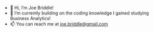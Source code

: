 - 👋 Hi, I’m Joe Briddle!
- 🌱 I’m currently building on the coding knowledge I gained studying Business Analytics!
- 📫 You can reach me at joe.briddle@gmail.com

<!---
joe-briddle/joe-briddle is a ✨ special ✨ repository because its `README.md` (this file) appears on your GitHub profile.
You can click the Preview link to take a look at your changes.
--->
